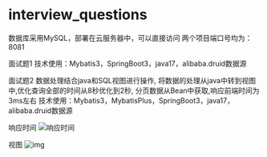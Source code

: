 # interview_questions
数据库采用MySQL，部署在云服务器中，可以直接访问
两个项目端口号均为：8081

面试题1
技术使用：Mybatis3，SpringBoot3，java17，alibaba.druid数据源



面试题2
数据处理结合java和SQL视图进行操作, 将数据的处理从java中转到视图中,优化查询全部的时间从8秒优化到2秒, 分页数据从Bean中获取,响应前端时间为3ms左右
技术使用：Mybatis3，MybatisPlus，SpringBoot3，java17，alibaba.druid数据源

响应时间
![响应时间](https://img1.imgtp.com/2023/09/26/N6lQSqe4.png)

视图
![img](https://i.postimg.cc/BnPwDbNq/image.png)
